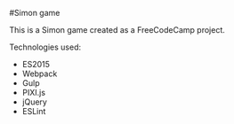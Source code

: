 #Simon game

This is a Simon game created as a FreeCodeCamp project.

Technologies used:

* ES2015
* Webpack
* Gulp
* PIXI.js
* jQuery
* ESLint

